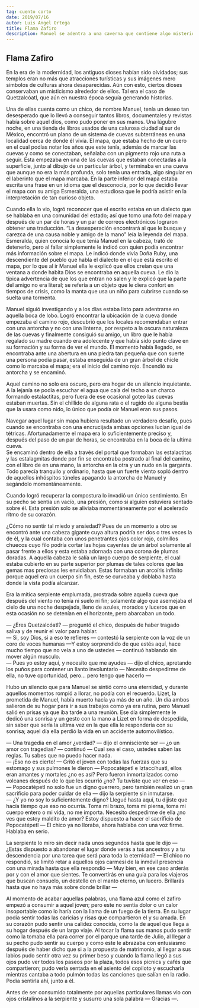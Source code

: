 ```yaml
---
tag: cuento corto
date: 2019/07/16
autor: Luis Angel Ortega
title: Flama Zafiro
description: Manuel se adentra a una caverna que contiene algo misterioso, su última esperanza para volverla a ver.
---
```


## Flama Zafiro

En la era de la modernidad, los antiguos dioses habían sido olvidados; sus templos eran no más que atracciones turísticas y sus imágenes mero símbolos de culturas ahora desaparecidas. Aún con esto, ciertos dioses conservaban un misticismo alrededor de ellos. Tal era el caso de Quetzalcóatl, que aún en nuestra época seguía generando historias.

Una de ellas cuenta como un chico, de nombre Manuel, tenía un deseo tan desesperado que lo llevó a conseguir tantos libros, documentales y revistas había sobre aquel dios, como pudo poner en sus manos. Una lúgubre noche, en una tienda de libros usados de una calurosa ciudad al sur de México, encontró un plano de un sistema de cuevas subterráneas en una localidad cerca de donde él vivía. El mapa, que estaba hecho de un cuero en el cual podías notar los años que este tenía, además de marcar las cuevas y como se conectaban, señalaba con un pigmento rojo una ruta a seguir. Esta empezaba en una de las cuevas que estaban conectadas a la superficie, junto al dibujo de un particular árbol, y terminaba en una cueva que aunque no era la más profunda, solo tenía una entrada, algo singular en el laberinto que el mapa marcaba. En la parte inferior del mapa estaba escrita una frase en un idioma que el desconocía, por lo que decidió llevar el mapa con su amiga Esmeralda, una estudiosa que le podría asistir en la interpretación de tan curioso objeto.  

Cuando ella lo vio, logró reconocer que el escrito estaba en un dialecto que se hablaba en una comunidad del estado; así que tomo una foto del mapa y después de un par de horas y un par de correos electrónicos lograron obtener una traducción. “La desesperación encontrará al que le busque y carezca de una causa noble y amigo de la mano” leía la leyenda del mapa. Esmeralda, quien conocía lo que tenía Manuel en la cabeza, trató de detenerlo, pero al fallar simplemente le indicó con quien podía encontrar más información sobre el mapa. Le indicó donde vivía Doña Ruby, una descendiente del pueblo que habla el dialecto en el que está escrito el mapa, por lo que al ir Manuel ella le explicó que ellos creían que una ventana a donde habita Dios se encontraba en aquella cueva. Le dio la típica advertencia de que los que entran no salen y le explicó que la parte del amigo no era literal; se refería a un objeto que le diera confort en tiempos de crisis, como la manta que usa un niño para cubrirse cuando se suelta una tormenta.  

Manuel siguió investigando y a los días estaba listo para adentrarse en aquella boca de lobo. Logró encontrar la ubicación de la cueva donde empezaba el camino rojo, descubrió que los locales recomendaban entrar con una antorcha y no con una linterna, por respeto a la oscura naturaleza de las cuevas y finalmente consiguió su amigo, un libro que le había regalado su madre cuando era adolecente y que había sido punto clave en su formación y su forma de ver el mundo.
El momento había llegado, se encontraba ante una abertura en una piedra tan pequeña que con suerte una persona podía pasar, estaba enseguida de un gran árbol de chicle como lo marcaba el mapa; era el inicio del camino rojo. Encendió su antorcha y se encaminó.  

Aquel camino no solo era oscuro, pero era hogar de un silencio inquietante. A la lejanía se podía escuchar el agua que caía del techo a un charco formando estalactitas, pero fuera de ese ocasional goteo las cuevas estaban muertas. Sin el chillido de alguna rata o el rugido de alguna bestia que la usara como nido, lo único que podía oír Manuel eran sus pasos.  

Navegar aquel lugar sin mapa hubiera resultado un verdadero desafío, pues cuando se encontraba con una encrucijada ambas opciones lucían igual de tétricas. Afortunadamente el mapa era lo suficientemente preciso y, después del paso de un par de horas, se encontraba en la boca de la ultima cueva.  
Se encaminó dentro de ella a través del portal que formaban las estalactitas y las estalagmitas donde por fin se encontraba postrado al final del camino, con el libro de en una mano, la antorcha en la otra y un nudo en la garganta. Todo parecía tranquilo y ordinario, hasta que un fuerte viento sopló dentro de aquellos inhóspitos túneles apagando la antorcha de Manuel y segándolo momentáneamente.  

Cuando logró recuperar la compostura lo invadió un único sentimiento. En su pecho se sentía un vacío, una presión, como si alguien estuviera sentado sobre él. Esta presión solo se aliviaba momentáneamente por el acelerado ritmo de su corazón.  

¿Cómo no sentir tal miedo y ansiedad? Pues de un momento a otro se encontró ante una cabeza gigante cuya altura podría ser dos o tres veces la de él, y la cual contaba con unos penetrantes ojos color rojo, colmillos chuecos cuyo filo podría cortar las hojas cayentes de un árbol solamente al pasar frente a ellos y esta estaba adornada con una corona de plumas doradas. A aquella cabeza le salía un largo cuerpo de serpiente, el cual estaba cubierto en su parte superior por plumas de tales colores que las gemas mas preciosas les envidiaban. Estas formaban un arcoíris infinito porque aquel era un cuerpo sin fin, este se curveaba y doblaba hasta donde la vista podía alcanzar.  

Era la mítica serpiente emplumada, prostrada sobre aquella cueva que después del viento no tenía ni suelo ni fin; solamente algo que asemejaba el cielo de una noche despejada, lleno de azules, morados y luceros que en esta ocasión no se detenían en el horizonte, pero abarcaban un todo.  

— ¿Eres Quetzalcóatl? — preguntó el chico, después de haber tragado saliva y de reunir el valor para hablar.  
— Si, soy Dios, si a eso te refieres — contestó la serpiente con la voz de un coro de voces humanas —Y estoy sorprendido de que estés aquí, hace mucho tiempo que no veía a uno de ustedes — continuó hablando sin mover algún musculo.  
— Pues yo estoy aquí, y necesito que me ayudes — dijo el chico, apretando los puños para contener un llanto involuntario — Necesito despedirme de ella, no tuve oportunidad, pero… pero tengo que hacerlo —  

Hubo un silencio que para Manuel se sintió como una eternidad, y durante aquellos momentos rompió a llorar, no podía con el recuerdo. Lizet, la prometida de Manuel, había muerto hacía ya más de un año. Un día ambos salieron de su hogar para ir a sus trabajos como ya era rutina, pero Manuel salió en prisas ya que iba tarde a una reunión. Ese día simplemente le dedicó una sonrisa y un gesto con la mano a Lizet en forma de despedida, sin saber que sería la ultima vez en la que ella le respondería con su sonrisa; aquel día ella perdió la vida en un accidente automovilístico.  

— Una tragedia en el amor ¿verdad? — dijo el omnisciente ser — ¿o un amor con tragedias? — continuó — Cual sea el caso, ustedes saben las reglas. Tu sabes que no puedo hacer nada.  
— ¡Eso no es cierto! — Gritó el joven con todas las fuerzas que su estomago y sus pulmones le dieron — Popocatépetl e Iztaccíhuatl, ellos eran amantes y mortales ¿no es así? Pero fueron inmortalizados como volcanes después de lo que les ocurrió ¿no? Tu tuviste que ver en eso —  
— Popocatépetl no solo fue un digno guerrero, pero también realizó un gran sacrificio para poder cuidar de ella — dijo la serpiente sin inmutarse.  
— ¿Y yo no soy lo suficientemente digno? Llegué hasta aquí, tu dijiste que hacía tiempo que eso no ocurría. Toma mi brazo, toma mi pierna, toma mi cuerpo entero o mi vida, no me importa. Necesito despedirme de ella ¿no ves que estoy maldito de amor? Estoy dispuesto a hacer el sacrificio de Popocatépetl — El chico ya no lloraba, ahora hablaba con una voz firme. Hablaba en serio.  

La serpiente lo miro sin decir nada unos segundos hasta que le dijo — ¿Estás dispuesto a abandonar el lugar donde verás a tus ancestros y a tu descendencia por una tarea que será para toda la eternidad? — El chico no respondió, se limitó retar a aquellos ojos carmesí de la inmóvil presencia con una mirada hasta que ella respondió — Muy bien, en ese caso arderás por y con el amor que sientes. Te convertirás en una guía para los viajeros que buscan consuelo, un destello en el manto eterno, un lucero. Brillarás hasta que no haya más sobre donde brillar —  

Al momento de acabar aquellas palabras, una flama azul como el zafiro empezó a consumir a aquel joven; pero este no sentía dolor o un calor insoportable como lo haría con la llama de un fuego de la tierra. En su lugar podía sentir todas las caricias y risas que compartieron el y su amada. En su corazón pudo sentir una calidez conocida, como la de aquel que llega a su hogar después de un largo viaje. Al tocar la flama sus manos pudo sentir como la tomaba ella para correr por el parque una tarde de Julio, al llegar a su pecho pudo sentir su cuerpo y como este le abrazaba con entusiasmo después de haber dicho que si a la propuesta de matrimonio, al llegar a sus labios pudo sentir otra vez su primer beso y cuando la flama llegó a sus ojos pudo ver todos los paseos por la plaza, todos esos picnics y cafés que compartieron; pudo verla sentada en el asiento del copiloto y escucharla mientras cantaba a todo pulmón todas las canciones que salían en la radio. Podía sentirla ahí, junto a él.  

Antes de ser consumido totalmente por aquellas particulares llamas vio con ojos cristalinos a la serpiente y susurro una sola palabra — Gracias —.
